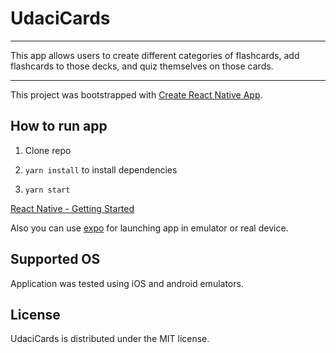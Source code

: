 # UdaciCards
---

This app allows users to create different categories of flashcards, add flashcards to those decks, and quiz themselves on those cards.

---

This project was bootstrapped with [Create React Native App](https://github.com/react-community/create-react-native-app).

## How to run app

1. Clone repo

2. `yarn install` to install dependencies 

3. `yarn start`

[React Native - Getting Started](https://facebook.github.io/react-native/docs/getting-started.html)

Also you can use [expo](https://expo.io) for launching app in emulator or real device.

## Supported OS
Application was tested using iOS and android emulators.

## License

UdaciCards is distributed under the MIT license.